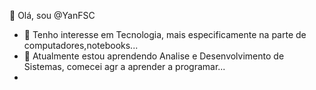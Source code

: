   👋 Olá, sou @YanFSC
- 👀 Tenho interesse em Tecnologia, mais especificamente na parte de computadores,notebooks...
- 🌱 Atualmente estou aprendendo Analise e Desenvolvimento de Sistemas, comecei agr a aprender a programar...
- 
